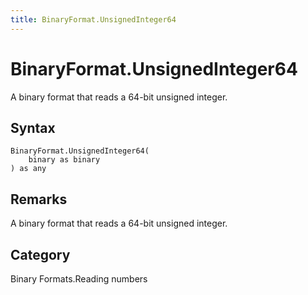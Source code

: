 ```yaml
---
title: BinaryFormat.UnsignedInteger64
---
```


# BinaryFormat.UnsignedInteger64


A binary format that reads a 64-bit unsigned integer.


## Syntax

```powerquery
BinaryFormat.UnsignedInteger64(
    binary as binary
) as any
```


## Remarks

A binary format that reads a 64-bit unsigned integer.



## Category
Binary Formats.Reading numbers
